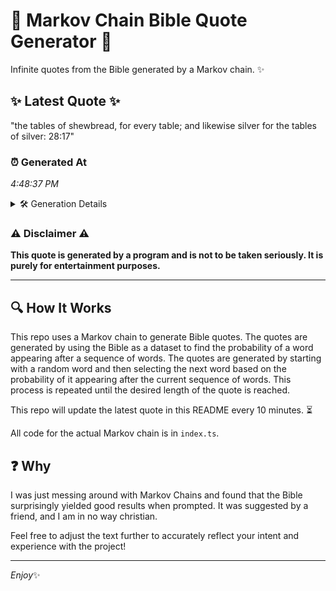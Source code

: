 # 📖 Markov Chain Bible Quote Generator 📖

Infinite quotes from the Bible generated by a Markov chain. ✨

## ✨ Latest Quote ✨
"the tables of shewbread, for every table; and likewise silver for the tables of silver: 28:17"

### ⏰ Generated At
*4:48:37 PM*

<details>
    <summary>🛠️ Generation Details</summary>
    <p>
        <strong>🌱 Seed:</strong> the<br>
        <strong>🔄 Iterations:</strong> 15<br>
        <strong>📜 Context History:</strong><br>[ the ]: tables<br>[ the, tables ]: of<br>[ the, tables, of ]: shewbread,<br>[ the, tables, of, shewbread, ]: for<br>[ the, tables, of, shewbread,, for ]: every<br>[ the, tables, of, shewbread,, for, every ]: table;<br>[ tables, of, shewbread,, for, every, table; ]: and<br>[ of, shewbread,, for, every, table;, and ]: likewise<br>[ shewbread,, for, every, table;, and, likewise ]: silver<br>[ for, every, table;, and, likewise, silver ]: for<br>[ every, table;, and, likewise, silver, for ]: the<br>[ table;, and, likewise, silver, for, the ]: tables<br>[ and, likewise, silver, for, the, tables ]: of<br>[ likewise, silver, for, the, tables, of ]: silver:<br>[ silver, for, the, tables, of, silver: ]: 28:17<br>
    </p>
</details>

### ⚠️ Disclaimer ⚠️
**This quote is generated by a program and is not to be taken seriously. It is purely for entertainment purposes.**

---

## 🔍 How It Works

This repo uses a Markov chain to generate Bible quotes. The quotes are generated by using the Bible as a dataset to find the probability of a word appearing after a sequence of words. The quotes are generated by starting with a random word and then selecting the next word based on the probability of it appearing after the current sequence of words. This process is repeated until the desired length of the quote is reached.

This repo will update the latest quote in this README every 10 minutes. ⏳

All code for the actual Markov chain is in `index.ts`.

## ❓ Why

I was just messing around with Markov Chains and found that the Bible surprisingly yielded good results when prompted. 
It was suggested by a friend, and I am in no way christian.

Feel free to adjust the text further to accurately reflect your intent and experience with the project!

---

*Enjoy*✨
